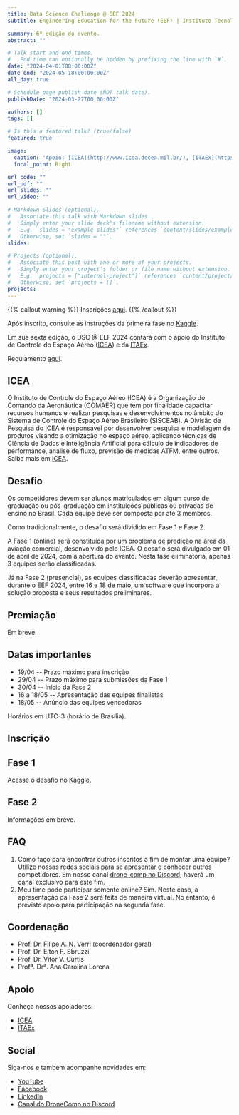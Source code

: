 ```yaml
---
title: Data Science Challenge @ EEF 2024
subtitle: Engineering Education for the Future (EEF) | Instituto Tecnológico de Aeronáutica (ITA)

summary: 6ª edição do evento.
abstract: ""

# Talk start and end times.
#   End time can optionally be hidden by prefixing the line with `#`.
date: "2024-04-01T00:00:00Z"
date_end: "2024-05-18T00:00:00Z"
all_day: true

# Schedule page publish date (NOT talk date).
publishDate: "2024-03-27T00:00:00Z"

authors: []
tags: []

# Is this a featured talk? (true/false)
featured: true

image:
  caption: 'Apoio: [ICEA](http://www.icea.decea.mil.br/), [ITAEx](https://itaex.com.br/)'
  focal_point: Right

url_code: ""
url_pdf: ""
url_slides: ""
url_video: ""

# Markdown Slides (optional).
#   Associate this talk with Markdown slides.
#   Simply enter your slide deck's filename without extension.
#   E.g. `slides = "example-slides"` references `content/slides/example-slides.md`.
#   Otherwise, set `slides = ""`.
slides:

# Projects (optional).
#   Associate this post with one or more of your projects.
#   Simply enter your project's folder or file name without extension.
#   E.g. `projects = ["internal-project"]` references `content/project/deep-learning/index.md`.
#   Otherwise, set `projects = []`.
projects:
---
```


{{% callout warning %}}
Inscrições [aqui](https://forms.gle/pbZRpPgLnpVnzsxK9).
{{% /callout %}}

Após inscrito, consulte as instruções da primeira fase no
[Kaggle](https://www.kaggle.com/competitions/data-science-challenge-at-eef-2024/).

Em sua sexta edição, o DSC @ EEF 2024 contará com o apoio do Instituto de Controle do Espaço Aéreo ([ICEA](http://www.icea.decea.mil.br/)) e da [ITAEx](https://itaex.com.br/).

Regulamento [aqui](https://docs.google.com/document/d/1lnlPBPfgPm_ijpWDVPI1n34w2E_sTDaEJW6imSQ6GRI/edit?usp=sharing).

## ICEA

O Instituto de Controle do Espaço Aéreo (ICEA) é a Organização do Comando da Aeronáutica (COMAER) que tem por finalidade capacitar recursos humanos e realizar pesquisas e desenvolvimentos no âmbito do Sistema de Controle do Espaço Aéreo Brasileiro (SISCEAB). A Divisão de Pesquisa do ICEA é responsável por desenvolver pesquisa e modelagem de produtos visando a otimização no espaço aéreo, aplicando técnicas de Ciência de Dados e Inteligência Artificial para cálculo de indicadores de performance, análise de fluxo, previsão de medidas ATFM, entre outros.
Saiba mais em [ICEA](http://www.icea.decea.mil.br/).

## Desafio

Os competidores devem ser alunos matriculados em algum curso de graduação ou pós-graduação em instituições públicas ou privadas de ensino no Brasil. Cada equipe deve ser composta por até 3 membros.

Como tradicionalmente, o desafio será dividido em Fase 1 e Fase 2.

A Fase 1 (online) será constituída por um problema de predição na área da aviação
comercial, desenvolvido pelo ICEA. O desafio será divulgado em 01 de abril de
2024, com a abertura do evento. Nesta fase eliminatória, apenas 3 equipes serão
classificadas.

Já na Fase 2 (presencial), as equipes classificadas deverão apresentar, durante o EEF 2024,
entre 16 e 18 de maio, um software que incorpora a solução proposta e seus
resultados preliminares.

## Premiação

Em breve.

## Datas importantes

- 19/04 -- Prazo máximo para inscrição
- 29/04 -- Prazo máximo para submissões da Fase 1
- 30/04 -- Início da Fase 2
- 16 a 18/05 -- Apresentação das equipes finalistas
- 18/05 -- Anúncio das equipes vencedoras

Horários em UTC-3 (horário de Brasília).

## Inscrição

<!--
Preencha o [formulário de inscrição](https://forms.gle/X3NnEDZKBYSefAMq6) e aguarde a validação da coordenação do evento.

Atente-se ao [regulamento](https://docs.google.com/document/d/1iQsqjvdTlzuK-Q1fDkHAYogbx5H-y0C2hoF9pjJcTSk/edit?usp=sharing).
-->

## Fase 1

Acesse o desafio no [Kaggle](https://www.kaggle.com/competitions/data-science-challenge-at-eef-2024/).

## Fase 2

Informações em breve.

## FAQ

<!--
1. Até quando posso me inscrever?<br>Você pode se inscrever ou alterar sua inscrição entre os dias 21/08 e 03/09. Para alteração, utilize o link indicado no email de confirmação de inscrição.
2. Quais são as regras do evento?<br>Verifique o [regulamento](https://docs.google.com/document/d/1iQsqjvdTlzuK-Q1fDkHAYogbx5H-y0C2hoF9pjJcTSk/edit?usp=sharing).
-->

1. Como faço para encontrar outros inscritos a fim de montar uma equipe?<br>Utilize nossas redes sociais para se apresentar e conhecer outros competidores. Em nosso canal [drone-comp no Discord](https://discord.gg/kTpTdKzFzn), haverá um canal exclusivo para este fim.
2. Meu time pode participar somente online? Sim. Neste caso, a apresentação da Fase 2 será feita de maneira virtual.  No entanto, é previsto apoio para participação na segunda fase.

## Coordenação

- Prof. Dr. Filipe A. N. Verri (coordenador geral)
- Prof. Dr. Elton F. Sbruzzi
- Prof. Dr. Vitor V. Curtis
- Profª. Drª. Ana Carolina Lorena

## Apoio

Conheça nossos apoiadores:

- [ICEA](http://www.icea.decea.mil.br/)
- [ITAEx](https://itaex.com.br/)

## Social

Siga-nos e também acompanhe novidades em:

- [YouTube](https://www.youtube.com/@tvdecea/featured)
- [Facebook](https://www.facebook.com/dsc.at.ita)
- [LinkedIn](https://www.linkedin.com/company/ita-data-science-challenge)
- [Canal do DroneComp no Discord](https://discord.gg/kTpTdKzFzn)
